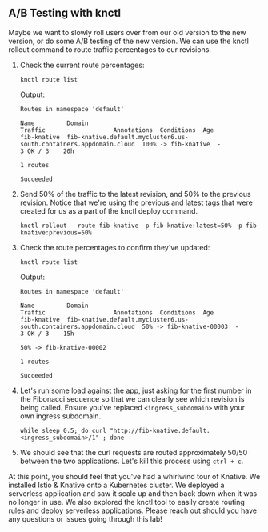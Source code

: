## A/B Testing with knctl

Maybe we want to slowly roll users over from our old version to the new version, or do some A/B testing of the new version. We can use the knctl rollout command to route traffic percentages to our revisions.

1. Check the current route percentages:

	```
	knctl route list
	```

	Output:
	```
	Routes in namespace 'default'

	Name         Domain                                                              Traffic                   Annotations  Conditions  Age  
	fib-knative  fib-knative.default.mycluster6.us-south.containers.appdomain.cloud  100% -> fib-knative  -            3 OK / 3    20h  

	1 routes

	Succeeded
	```

2. Send 50% of the traffic to the latest revision, and 50% to the previous revision. Notice that we're using the previous and latest tags that were created for us as a part of the knctl deploy command.

	```
	knctl rollout --route fib-knative -p fib-knative:latest=50% -p fib-knative:previous=50%
	```

3. Check the route percentages to confirm they've updated:

	```
	knctl route list
	```

	Output:
	```
	Routes in namespace 'default'

	Name         Domain                                                              Traffic                   Annotations  Conditions  Age  
	fib-knative  fib-knative.default.mycluster6.us-south.containers.appdomain.cloud  50% -> fib-knative-00003  -            3 OK / 3    15h  
                                                                                 	 50% -> fib-knative-00002                             

	1 routes

	Succeeded
	```

3. Let's run some load against the app, just asking for the first number in the Fibonacci sequence so that we can clearly see which revision is being called. Ensure you've replaced `<ingress_subdomain>` with your own ingress subdomain.

	```
	while sleep 0.5; do curl "http://fib-knative.default.<ingress_subdomain>/1" ; done
	```

4. We should see that the curl requests are routed approximately 50/50 between the two applications. Let's kill this process using `ctrl + c`.


At this point, you should feel that you've had a whirlwind tour of Knative. We installed Istio & Knative onto a Kubernetes cluster. We deployed a serverless application and saw it scale up and then back down when it was no longer in use. We also explored the knctl tool to easily create routing rules and deploy serverless applications. Please reach out should you have any questions or issues going through this lab!

